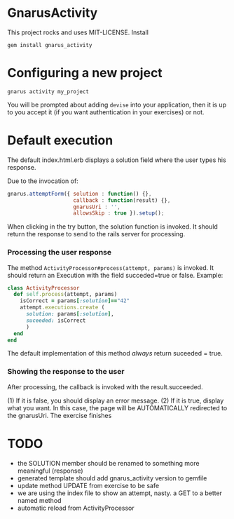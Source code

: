 GnarusActivity
==============

This project rocks and uses MIT-LICENSE. Install

```
gem install gnarus_activity
```

Configuring a new project
=========================

```
gnarus activity my_project
```

You will be prompted about adding <code>devise</code> into your application, then it is up
to you accept it (if you want authentication in your exercises) or not.

Default execution
=================

The default index.html.erb displays a solution field where the user types his response.

Due to the invocation of:

```javascript
gnarus.attemptForm({ solution : function() {},
					 callback : function(result) {},
					 gnarusUri : '',
					 allowsSkip : true }).setup();
```

When clicking in the try button, the solution function is invoked. It should return
the response to send to the rails server for processing.

### Processing the user response

The method <code>ActivityProcessor#process(attempt, params)</code> is invoked.
It should return an Execution with the field succeded=true or false.
Example:

```ruby
class ActivityProcessor
  def self.process(attempt, params)
	isCorrect = params[:solution]=="42"
    attempt.executions.create (
      solution: params[:solution],
      suceeded: isCorrect
	  )
  end
end
```

The default implementation of this method *always* return suceeded = true.

### Showing the response to the user

After processing, the callback is invoked with the result.succeeded.

(1) If it is false, you should display an error message.
(2) If it is true, display what you want. In this case, the page will be AUTOMATICALLY
redirected to the gnarusUri. The exercise finishes


TODO
====

- the SOLUTION member should be renamed to something more meaningful (response)
- generated template should add gnarus_activity version to gemfile
- update method UPDATE from exercise to be safe
- we are using the index file to show an attempt, nasty. a GET to a better named method
- automatic reload from ActivityProcessor
